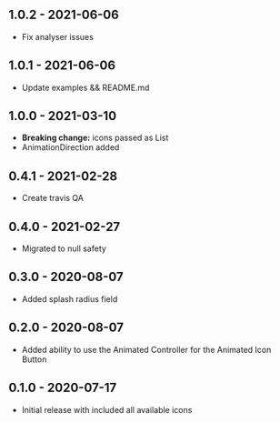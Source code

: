 ## 1.0.2 - 2021-06-06

* Fix analyser issues

## 1.0.1 - 2021-06-06

* Update examples && README.md

## 1.0.0 - 2021-03-10

* **Breaking change:** icons passed as List
* AnimationDirection added

## 0.4.1 - 2021-02-28

* Create travis QA

## 0.4.0 - 2021-02-27

* Migrated to null safety

## 0.3.0 - 2020-08-07

* Added splash radius field

## 0.2.0 - 2020-08-07

* Added ability to use the Animated Controller for the Animated Icon Button

## 0.1.0 - 2020-07-17

* Initial release with included all available icons

